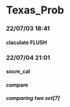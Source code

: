 # Texas_Prob

### 22/07/03 18:41
#### claculate FLUSH
### 22/07/04 21:01
#### socre_cal
#### compare
##### comparing two set[7]
